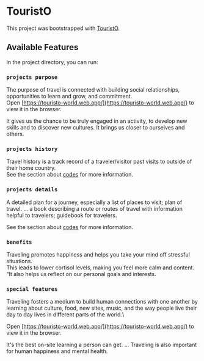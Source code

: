 # TouristO

This project was bootstrapped with [TouristO](https://touristo-world.web.app/).

## Available Features

In the project directory, you can run:

### `projects purpose`

The purpose of travel is connected with building social relationships, opportunities to learn and grow, and commitment.\
Open [https://touristo-world.web.app/](https://touristo-world.web.app/) to view it in the browser.

It gives us the chance to be truly engaged in an activity, to develop new skills and to discover new cultures. It brings us closer to ourselves and others.

### `projects history`

Travel history is a track record of a traveler/visitor past visits to outside of their home country.\
See the section about [codes](https://github.com/programming-hero-web-course1/tourism-or-delivery-website-client-side-akash-7313) for more information.

### `projects details`

A detailed plan for a journey, especially a list of places to visit; plan of travel. ... a book describing a route or routes of travel with information helpful to travelers; guidebook for travelers.

See the section about [codes](https://github.com/programming-hero-web-course1/tourism-or-delivery-website-server-side-akash-7313) for more information.

### `benefits`

Traveling promotes happiness and helps you take your mind off stressful situations.\
This leads to lower cortisol levels, making you feel more calm and content. “It also helps us reflect on our personal goals and interests.

### `special features`

Traveling fosters a medium to build human connections with one another by learning about culture, food, new sites, music, and the way people live their day to day lives in different parts of the world.\

Open [https://touristo-world.web.app/](https://touristo-world.web.app/) to view it in the browser.

It's the best on-site learning a person can get. ... Traveling is also important for human happiness and mental health.
